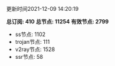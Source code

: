 更新时间2021-12-09 14:20:19

**总订阅: 410**
**总节点: 11254**
**有效节点: 2799**
- ss节点: 1102
- trojan节点: 111
- v2ray节点: 1528
- ssr节点: 58

